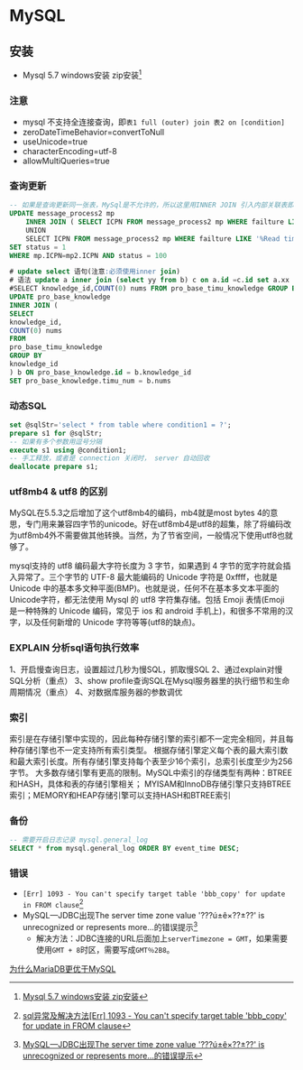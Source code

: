 # MySQL
<!-- @author DHJT 2019-10-16 -->

## 安装
- Mysql 5.7 windows安装 zip安装[^3]

### 注意
- mysql 不支持全连接查询，即`表1 full (outer) join 表2 on [condition]`
- zeroDateTimeBehavior=convertToNull
- useUnicode=true
- characterEncoding=utf-8
- allowMultiQueries=true

### 查询更新
```sql
-- 如果是查询更新同一张表，MySql是不允许的，所以这里用INNER JOIN 引入内部关联表即可完后查询更新
UPDATE message_process2 mp
    INNER JOIN ( SELECT ICPN FROM message_process2 mp WHERE failture LIKE '%Connection refused%' AND status = 100 
    UNION 
    SELECT ICPN FROM message_process2 mp WHERE failture LIKE '%Read timed out%' AND status = 100  ) mp2
SET status = 1
WHERE mp.ICPN=mp2.ICPN AND status = 100

# update select 语句(注意:必须使用inner join)
# 语法 update a inner join (select yy from b) c on a.id =c.id set a.xx = c.yy
#SELECT knowledge_id,COUNT(0) nums FROM pro_base_timu_knowledge GROUP BY knowledge_id;
UPDATE pro_base_knowledge
INNER JOIN (
SELECT
knowledge_id,
COUNT(0) nums
FROM
pro_base_timu_knowledge
GROUP BY
knowledge_id
) b ON pro_base_knowledge.id = b.knowledge_id
SET pro_base_knowledge.timu_num = b.nums
```

### 动态SQL
```sql
set @sqlStr='select * from table where condition1 = ?';
prepare s1 for @sqlStr;
-- 如果有多个参数用逗号分隔
execute s1 using @condition1;
-- 手工释放，或者是 connection 关闭时， server 自动回收
deallocate prepare s1;
```

### utf8mb4 & utf8 的区别
MySQL在5.5.3之后增加了这个utf8mb4的编码，mb4就是most bytes 4的意思，专门用来兼容四字节的unicode。好在utf8mb4是utf8的超集，除了将编码改为utf8mb4外不需要做其他转换。当然，为了节省空间，一般情况下使用utf8也就够了。

mysql支持的 utf8 编码最大字符长度为 3 字节，如果遇到 4 字节的宽字符就会插入异常了。三个字节的 UTF-8 最大能编码的 Unicode 字符是 0xffff，也就是 Unicode 中的基本多文种平面(BMP)。也就是说，任何不在基本多文本平面的 Unicode字符，都无法使用 Mysql 的 utf8 字符集存储。包括 Emoji 表情(Emoji 是一种特殊的 Unicode 编码，常见于 ios 和 android 手机上)，和很多不常用的汉字，以及任何新增的 Unicode 字符等等(utf8的缺点)。

### EXPLAIN 分析sql语句执行效率
1、开启慢查询日志，设置超过几秒为慢SQL，抓取慢SQL
2、通过explain对慢SQL分析（重点）
3、show profile查询SQL在Mysql服务器里的执行细节和生命周期情况（重点）
4、对数据库服务器的参数调优

### 索引
索引是在存储引擎中实现的，因此每种存储引擎的索引都不一定完全相同，并且每种存储引擎也不一定支持所有索引类型。
根据存储引擎定义每个表的最大索引数和最大索引长度。所有存储引擎支持每个表至少16个索引，总索引长度至少为256字节。
大多数存储引擎有更高的限制。MySQL中索引的存储类型有两种：BTREE和HASH，具体和表的存储引擎相关；
MYISAM和InnoDB存储引擎只支持BTREE索引；MEMORY和HEAP存储引擎可以支持HASH和BTREE索引

### 备份
```sql
-- 需要开启日志记录 mysql.general_log
SELECT * from mysql.general_log ORDER BY event_time DESC;
```

### 错误
- `[Err] 1093 - You can't specify target table 'bbb_copy' for update in FROM clause`[^1]
- MySQL—JDBC出现The server time zone value '???ú±ê×??±??' is unrecognized or represents more...的错误提示[^2]
    + 解决方法：JDBC连接的URL后面加上`serverTimezone = GMT`，如果需要使用`GMT + 8`时区，需要写成`GMT％2B8`。

[为什么MariaDB更优于MySQL](https://cloud.tencent.com/developer/article/1140522)

[^1]: [sql异常及解决方法[Err] 1093 - You can't specify target table 'bbb_copy' for update in FROM clause](https://blog.csdn.net/qq_35216516/article/details/80524652)
[^2]: [MySQL—JDBC出现The server time zone value '???ú±ê×??±??' is unrecognized or represents more...的错误提示](https://blog.csdn.net/weixin_39126856/article/details/90766822)
[^3]: [Mysql 5.7 windows安装 zip安装](https://www.cnblogs.com/FlyJeans/p/10658386.html)